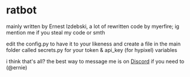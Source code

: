 # ratbot

mainly written by Ernest Izdebski, a lot of rewritten code by myerfire; ig mention me if you steal my code or smth

edit the config.py to have it to your likeness and create a file in the main folder called secrets.py for your token & api_key (for hypixel) variables

i think that's all? the best way to message me is on [Discord](https://discord.gg/cHZYahK) if you need to (@ernie)
